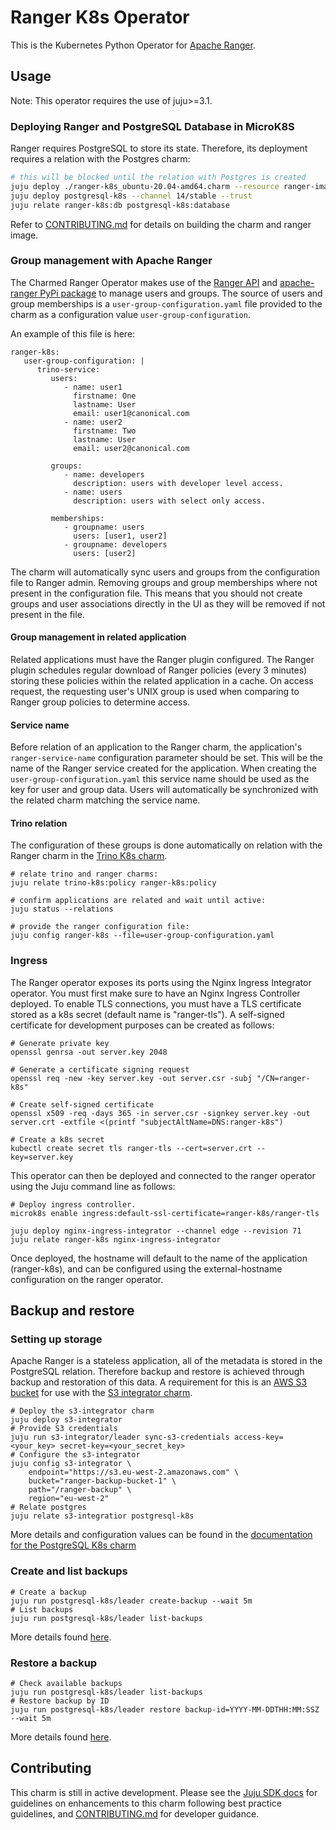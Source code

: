 <!--
Avoid using this README file for information that is maintained or published elsewhere, e.g.:

* metadata.yaml > published on Charmhub
* documentation > published on (or linked to from) Charmhub
* detailed contribution guide > documentation or CONTRIBUTING.md

Use links instead.
-->

# Ranger K8s Operator

This is the Kubernetes Python Operator for [Apache Ranger](https://github.com/apache/ranger).

## Usage

Note: This operator requires the use of juju>=3.1.

### Deploying Ranger and PostgreSQL Database in MicroK8S

Ranger requires PostgreSQL to store its state. 
Therefore, its deployment requires a relation with the Postgres charm:

```bash
# this will be blocked until the relation with Postgres is created 
juju deploy ./ranger-k8s_ubuntu-20.04-amd64.charm --resource ranger-image=localhost:32000/ranger:2.4.0
juju deploy postgresql-k8s --channel 14/stable --trust
juju relate ranger-k8s:db postgresql-k8s:database
```
Refer to [CONTRIBUTING.md](./CONTRIBUTING.md) for details on building the charm and ranger image. 

### Group management with Apache Ranger
The Charmed Ranger Operator makes use of the [Ranger API](https://ranger.apache.org/apidocs/index.html) and [apache-ranger PyPi package](https://pypi.org/project/apache-ranger/) to manage users and groups. The source of users and group memberships is a `user-group-configuration.yaml` file provided to the charm as a configuration value `user-group-configuration`. 

An example of this file is here: 
```
ranger-k8s:
   user-group-configuration: |
      trino-service:
         users:
            - name: user1
              firstname: One
              lastname: User
              email: user1@canonical.com
            - name: user2
              firstname: Two
              lastname: User
              email: user2@canonical.com

         groups:
            - name: developers
              description: users with developer level access.
            - name: users
              description: users with select only access.

         memberships:
            - groupname: users
              users: [user1, user2]
            - groupname: developers
              users: [user2]
```
The charm will automatically sync users and groups from the configuration file to Ranger admin. Removing groups and group memberships where not present in the configuration file. This means that you should not create groups and user associations directly in the UI as they will be removed if not present in the file.

#### Group management in related application
Related applications must have the Ranger plugin configured. The Ranger plugin schedules regular download of Ranger policies (every 3 minutes) storing these policies within the related application in a cache. On access request, the requesting user's UNIX group is used when comparing to Ranger group policies to determine access. 

#### Service name
Before relation of an application to the Ranger charm, the application's `ranger-service-name` configuration parameter should be set. This will be the name of the Ranger service created for the application. When creating the `user-group-configuration.yaml` this service name should be used as the key for user and group data. Users will automatically be synchronized with the related charm matching the service name.

#### Trino relation
The configuration of these groups is done automatically on relation with the Ranger charm in the [Trino K8s charm](https://charmhub.io/trino-k8s).

```
# relate trino and ranger charms:
juju relate trino-k8s:policy ranger-k8s:policy

# confirm applications are related and wait until active:
juju status --relations

# provide the ranger configuration file:
juju config ranger-k8s --file=user-group-configuration.yaml
```

### Ingress
The Ranger operator exposes its ports using the Nginx Ingress Integrator operator. You must first make sure to have an Nginx Ingress Controller deployed. To enable TLS connections, you must have a TLS certificate stored as a k8s secret (default name is "ranger-tls"). A self-signed certificate for development purposes can be created as follows:

```
# Generate private key
openssl genrsa -out server.key 2048

# Generate a certificate signing request
openssl req -new -key server.key -out server.csr -subj "/CN=ranger-k8s"

# Create self-signed certificate
openssl x509 -req -days 365 -in server.csr -signkey server.key -out server.crt -extfile <(printf "subjectAltName=DNS:ranger-k8s")

# Create a k8s secret
kubectl create secret tls ranger-tls --cert=server.crt --key=server.key
```
This operator can then be deployed and connected to the ranger operator using the Juju command line as follows:

```
# Deploy ingress controller.
microk8s enable ingress:default-ssl-certificate=ranger-k8s/ranger-tls

juju deploy nginx-ingress-integrator --channel edge --revision 71
juju relate ranger-k8s nginx-ingress-integrator
```

Once deployed, the hostname will default to the name of the application (ranger-k8s), and can be configured using the external-hostname configuration on the ranger operator.

## Backup and restore
### Setting up storage
Apache Ranger is a stateless application, all of the metadata is stored in the PostgreSQL relation. Therefore backup and restore is achieved through backup and restoration of this data. A requirement for this is an [AWS S3 bucket](https://aws.amazon.com/s3/) for use with the [S3 integrator charm](https://charmhub.io/s3-integrator).

```
# Deploy the s3-integrator charm
juju deploy s3-integrator
# Provide S3 credentials
juju run s3-integrator/leader sync-s3-credentials access-key=<your_key> secret-key=<your_secret_key>
# Configure the s3-integrator
juju config s3-integrator \
    endpoint="https://s3.eu-west-2.amazonaws.com" \
    bucket="ranger-backup-bucket-1" \
    path="/ranger-backup" \
    region="eu-west-2"
# Relate postgres
juju relate s3-integratior postgresql-k8s
```

More details and configuration values can be found in the [documentation for the PostgreSQL K8s charm](https://charmhub.io/postgresql-k8s/docs/h-configure-s3-aws)

### Create and list backups
```
# Create a backup
juju run postgresql-k8s/leader create-backup --wait 5m
# List backups
juju run postgresql-k8s/leader list-backups
```
More details found [here](https://charmhub.io/postgresql-k8s/docs/h-create-and-list-backups).

### Restore a backup
```
# Check available backups
juju run postgresql-k8s/leader list-backups
# Restore backup by ID
juju run postgresql-k8s/leader restore backup-id=YYYY-MM-DDTHH:MM:SSZ --wait 5m
```
More details found [here](https://charmhub.io/postgresql-k8s/docs/h-restore-backup).

## Contributing

This charm is still in active development. Please see the
[Juju SDK docs](https://juju.is/docs/sdk) for guidelines on enhancements to this
charm following best practice guidelines, and
[CONTRIBUTING.md](./CONTRIBUTING.md) for developer guidance.